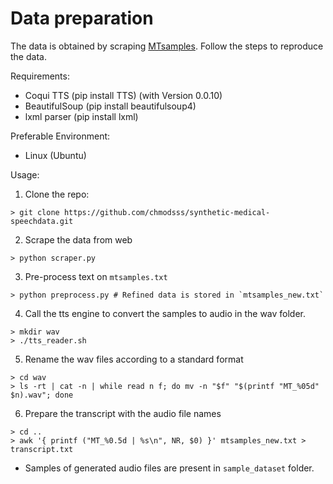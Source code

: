 # Data preparation

The data is obtained by scraping [MTsamples](https://www.mtsamples.com/). Follow the steps to reproduce the data.

Requirements:
* Coqui TTS (pip install TTS) (with Version 0.0.10)
* BeautifulSoup (pip install beautifulsoup4)
* lxml parser (pip install lxml)

Preferable Environment:
* Linux (Ubuntu)

Usage:
1. Clone the repo:
```
> git clone https://github.com/chmodsss/synthetic-medical-speechdata.git
```

2. Scrape the data from web
```
> python scraper.py
```

3. Pre-process text on `mtsamples.txt`
```
> python preprocess.py # Refined data is stored in `mtsamples_new.txt`
```

4. Call the tts engine to convert the samples to audio in the wav folder.
```
> mkdir wav
> ./tts_reader.sh
```

5. Rename the wav files according to a standard format
```
> cd wav
> ls -rt | cat -n | while read n f; do mv -n "$f" "$(printf "MT_%05d" $n).wav"; done
```

6. Prepare the transcript with the audio file names
```
> cd ..
> awk '{ printf ("MT_%0.5d | %s\n", NR, $0) }' mtsamples_new.txt > transcript.txt
```

* Samples of generated audio files are present in `sample_dataset` folder.
